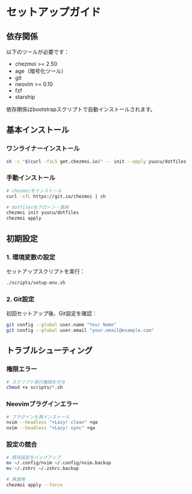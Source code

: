 # セットアップガイド

## 依存関係

以下のツールが必要です：

- chezmoi >= 2.50
- age（暗号化ツール）
- git
- neovim >= 0.10
- fzf
- starship

依存関係はbootstrapスクリプトで自動インストールされます。

## 基本インストール

### ワンライナーインストール

```bash
sh -c "$(curl -fsLS get.chezmoi.io)" -- init --apply yuucu/dotfiles
```

### 手動インストール

```bash
# chezmoiをインストール
curl -sfL https://git.io/chezmoi | sh

# dotfilesをクローン・適用
chezmoi init yuucu/dotfiles
chezmoi apply
```

## 初期設定

### 1. 環境変数の設定

セットアップスクリプトを実行：
```bash
./scripts/setup-env.sh
```

### 2. Git設定

初回セットアップ後、Git設定を確認：
```bash
git config --global user.name "Your Name"
git config --global user.email "your.email@example.com"
```

## トラブルシューティング

### 権限エラー

```bash
# スクリプト実行権限を付与
chmod +x scripts/*.sh
```

### Neovimプラグインエラー

```bash
# プラグインを再インストール
nvim --headless "+Lazy! clean" +qa
nvim --headless "+Lazy! sync" +qa
```

### 設定の競合

```bash
# 既存設定をバックアップ
mv ~/.config/nvim ~/.config/nvim.backup
mv ~/.zshrc ~/.zshrc.backup

# 再適用
chezmoi apply --force
``` 